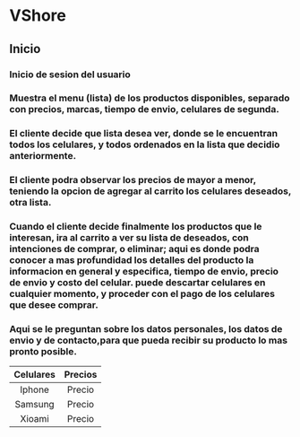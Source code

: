 # VShore

## Inicio

### Inicio de sesion del usuario

### Muestra el menu (lista) de los productos disponibles, separado con precios, marcas, tiempo de envio, celulares de segunda.

### El cliente decide que lista desea ver, donde se le encuentran todos los celulares, y todos ordenados en la lista que decidio anteriormente.

### El cliente podra observar los precios de mayor a menor, teniendo la opcion de agregar al carrito los celulares deseados, otra lista.

### Cuando el cliente decide finalmente los productos que le interesan, ira al carrito a ver su lista de deseados, con intenciones de comprar, o eliminar; aqui es donde podra conocer a mas profundidad los detalles del producto la informacion en general y especifica, tiempo de envio, precio de envio y costo del celular. puede descartar celulares en cualquier momento, y proceder con el pago de los celulares que desee comprar.

### Aqui se le preguntan sobre los datos personales, los datos de envio y de contacto,para que pueda recibir su producto lo mas pronto posible.



| Celulares     | Precios         | 
|:-------------:|:---------------:|
| Iphone        |   Precio        | 
| Samsung       |   Precio        | 
| Xioami        |   Precio        | 
